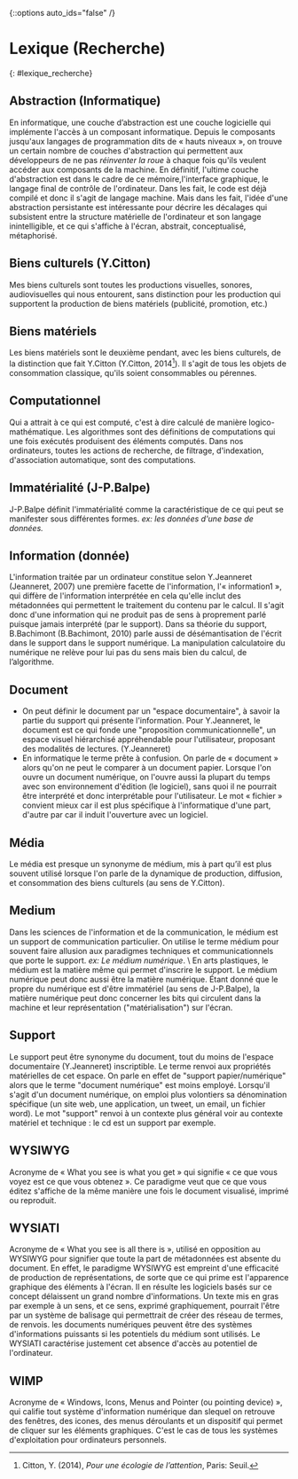 {::options auto_ids="false" /}

Lexique (Recherche)
=
{: #lexique_recherche}

## Abstraction (Informatique)

En informatique, une couche d’abstraction est une couche logicielle qui implémente l'accès à un composant informatique. Depuis le composants jusqu'aux langages de programmation dits de « hauts niveaux », on trouve un certain nombre de couches d'abstraction qui permettent aux développeurs de ne pas *réinventer la roue* à chaque fois qu'ils veulent accéder aux composants de la machine. En définitif, l'ultime couche d'abstraction est dans le cadre de ce mémoire,l'interface graphique, le langage final de contrôle de l'ordinateur. Dans les fait, le code est déjà compilé et donc il s'agit de langage machine. Mais dans les fait, l'idée d'une abstraction persistante est intéressante pour décrire les décalages qui subsistent entre la structure matérielle de l'ordinateur et son langage inintelligible, et ce qui s'affiche à l'écran, abstrait, conceptualisé, métaphorisé.


## Biens culturels (Y.Citton)
Mes biens culturels sont toutes les productions visuelles, sonores, audiovisuelles qui nous entourent, sans distinction pour les production qui supportent la production de biens matériels (publicité, promotion, etc.)

## Biens matériels
Les biens matériels sont le deuxième pendant, avec les biens culturels, de la distinction que fait Y.Citton (Y.Citton, 2014[^citton]). Il s'agit de tous les objets de consommation classique, qu'ils soient consommables ou pérennes.

## Computationnel
Qui a attrait à ce qui est computé, c'est à dire calculé de manière logico-mathématique. Les algorithmes sont des définitions de computations qui une fois exécutés produisent des éléments computés. Dans nos ordinateurs, toutes les actions de recherche, de filtrage, d'indexation, d'association automatique, sont des computations.

## Immatérialité (J-P.Balpe)
J-P.Balpe définit l'immatérialité comme la caractéristique de ce qui peut se manifester sous différentes formes. *ex: les données d'une base de données.*

## Information (donnée)
L'information traitée par un ordinateur constitue selon Y.Jeanneret (Jeanneret, 2007) une première facette de l'information, l'« information1 », qui diffère de l'information interprétée en cela qu'elle inclut des métadonnées qui permettent le traitement du contenu par le calcul. Il s'agit donc d'une information qui ne produit pas de sens à proprement parlé puisque jamais interprété (par le support). Dans sa théorie du support, B.Bachimont (B.Bachimont, 2010) parle aussi de désémantisation de l'écrit dans le support dans le support numérique. La manipulation calculatoire du numérique ne relève pour lui pas du sens mais bien du calcul, de l’algorithme.

## Document

+ On peut définir le document par un "espace documentaire", à savoir la partie du support qui présente l'information. Pour Y.Jeanneret, le document est ce qui fonde une "proposition communicationnelle", un espace visuel hiérarchisé appréhendable pour l'utilisateur, proposant des modalités de lectures. (Y.Jeanneret)
+ En informatique le terme prête à confusion. On parle de « document » alors qu'on ne peut le comparer à un document papier. Lorsque l'on ouvre un document numérique, on l'ouvre aussi la plupart du temps avec son environnement d'édition (le logiciel), sans quoi il ne pourrait être interprété et donc interprétable pour l'utilisateur. Le mot « fichier » convient mieux car il est plus spécifique à l'informatique d'une part, d'autre par car il induit l'ouverture avec un logiciel.

## Média
Le média est presque un synonyme de médium, mis à part qu’il est plus souvent utilisé lorsque l'on parle de la dynamique de production, diffusion, et consommation des biens culturels (au sens de Y.Citton).

## Medium
Dans les sciences de l'information et de la communication, le médium est un support de communication particulier. On utilise le terme médium pour souvent faire allusion aux paradigmes techniques et communicationnels que porte le support. *ex: Le médium numérique*. \\
En arts plastiques, le médium est la matière même qui permet d'inscrire le support. Le médium numérique peut donc aussi être la matière numérique. Étant donné que le propre du numérique est d'être immatériel (au sens de J-P.Balpe), la matière numérique peut donc concerner les bits qui circulent dans la machine et leur représentation ("matérialisation") sur l'écran.

## Support
Le support peut être synonyme du document, tout du moins de l'espace documentaire (Y.Jeanneret) inscriptible. Le terme renvoi aux propriétés matérielles de cet espace. On parle en effet de "support papier/numérique" alors que le terme "document numérique" est moins employé. Lorsqu'il s'agit d'un document numérique, on emploi plus volontiers sa dénomination spécifique (un site web, une application, un tweet, un email, un fichier word). Le mot "support" renvoi à un contexte plus général voir au contexte matériel et technique : le cd est un support par exemple.

## WYSIWYG
Acronyme de « What you see is what you get » qui signifie « ce que vous voyez est ce que vous obtenez ». Ce paradigme veut que ce que vous éditez s'affiche de la même manière une fois le document visualisé, imprimé ou reproduit.

## WYSIATI
Acronyme de « What you see is all there is », utilisé en opposition au WYSIWYG pour signifier que toute la part de métadonnées est absente du document. En effet, le paradigme WYSIWYG est empreint d'une efficacité de production de représentations, de sorte que ce qui prime est l'apparence graphique des éléments à l'écran. Il en résulte les logiciels basés sur ce concept délaissent un grand nombre d'informations. Un texte mis en gras par exemple à un sens, et ce sens, exprimé graphiquement, pourrait l'être par un système de balisage qui permettrait de créer des réseau de termes, de renvois. les documents numériques peuvent être des systèmes d'informations puissants si les potentiels du médium sont utilisés. Le WYSIATI caractérise justement cet absence d'accès au potentiel de l'ordinateur.

## WIMP
Acronyme de « Windows, Icons, Menus and Pointer (ou pointing device) », qui califie tout système d'information numérique dan slequel on retrouve des fenêtres, des icones, des menus déroulants et un dispositif qui permet de cliquer sur les éléments graphiques. C'est le cas de tous les systèmes d'exploitation pour ordinateurs personnels.
[^citton]: Citton, Y. (2014), *Pour une écologie de l’attention*, Paris: Seuil.
